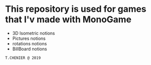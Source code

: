 # This repository is used for games that I'v made with MonoGame

- 3D Isometric notions
- Pictures notions
- rotations notions
- BillBoard notions

`T.CHENIER @ 2019`
